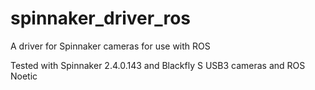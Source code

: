 # spinnaker_driver_ros

A driver for Spinnaker cameras for use with ROS

Tested with Spinnaker 2.4.0.143 and Blackfly S USB3 cameras and ROS Noetic
